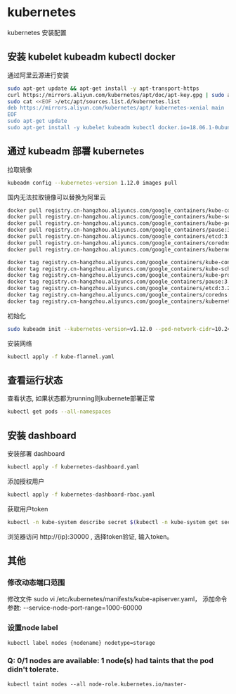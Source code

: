 # kubernetes
kubernetes 安装配置

## 安装 kubelet kubeadm kubectl docker

通过阿里云源进行安装

```sh
sudo apt-get update && apt-get install -y apt-transport-https
curl https://mirrors.aliyun.com/kubernetes/apt/doc/apt-key.gpg | sudo apt-key add - 
sudo cat <<EOF >/etc/apt/sources.list.d/kubernetes.list
deb https://mirrors.aliyun.com/kubernetes/apt/ kubernetes-xenial main
EOF  
sudo apt-get update
sudo apt-get install -y kubelet kubeadm kubectl docker.io=18.06.1-0ubuntu1~16.04.2
```

## 通过 kubeadm 部署 kubernetes

拉取镜像

```sh
kubeadm config --kubernetes-version 1.12.0 images pull
```

国内无法拉取镜像可以替换为阿里云

```sh
docker pull registry.cn-hangzhou.aliyuncs.com/google_containers/kube-controller-manager:v1.12.0
docker pull registry.cn-hangzhou.aliyuncs.com/google_containers/kube-scheduler:v1.12.0
docker pull registry.cn-hangzhou.aliyuncs.com/google_containers/kube-proxy:v1.12.0
docker pull registry.cn-hangzhou.aliyuncs.com/google_containers/pause:3.1
docker pull registry.cn-hangzhou.aliyuncs.com/google_containers/etcd:3.2.24
docker pull registry.cn-hangzhou.aliyuncs.com/google_containers/coredns:1.2.2
docker pull registry.cn-hangzhou.aliyuncs.com/google_containers/kubernetes-dashboard-amd64:v1.10.0

docker tag registry.cn-hangzhou.aliyuncs.com/google_containers/kube-controller-manager:v1.12.0 k8s.gcr.io/kube-controller-manager:v1.12.0
docker tag registry.cn-hangzhou.aliyuncs.com/google_containers/kube-scheduler:v1.12.0 k8s.gcr.io/kube-scheduler:v1.12.0
docker tag registry.cn-hangzhou.aliyuncs.com/google_containers/kube-proxy:v1.12.0 k8s.gcr.io/kube-proxy:v1.12.0
docker tag registry.cn-hangzhou.aliyuncs.com/google_containers/pause:3.1 k8s.gcr.io/pause:3.1
docker tag registry.cn-hangzhou.aliyuncs.com/google_containers/etcd:3.2.24 k8s.gcr.io/etcd:3.2.24
docker tag registry.cn-hangzhou.aliyuncs.com/google_containers/coredns:1.2.2 k8s.gcr.io/coredns:1.2.2
docker tag registry.cn-hangzhou.aliyuncs.com/google_containers/kubernetes-dashboard-amd64:v1.10.0 k8s.gcr.io/kubernetes-dashboard-amd64:v1.10.0
```

初始化

```sh
sudo kubeadm init --kubernetes-version=v1.12.0 --pod-network-cidr=10.244.0.0/16
```

安装网络

```sh
kubectl apply -f kube-flannel.yaml
```

## 查看运行状态

查看状态, 如果状态都为running则kubernete部署正常

```sh
kubectl get pods --all-namespaces
```

## 安装 dashboard

安装部署 dashboard

```sh
kubectl apply -f kubernetes-dashboard.yaml
```

添加授权用户

```sh
kubectl apply -f kubernetes-dashboard-rbac.yaml
```

获取用户token

```sh
kubectl -n kube-system describe secret $(kubectl -n kube-system get secret | grep admin-user | awk '{print $1}')
```

浏览器访问 http://{ip}:30000 , 选择token验证, 输入token。

## 其他

### 修改动态端口范围

修改文件 sudo vi /etc/kubernetes/manifests/kube-apiserver.yaml， 添加命令参数: --service-node-port-range=1000-60000

### 设置node label

```sh
kubectl label nodes {nodename} nodetype=storage
```

### Q: 0/1 nodes are available: 1 node(s) had taints that the pod didn't tolerate.

```
kubectl taint nodes --all node-role.kubernetes.io/master-
```